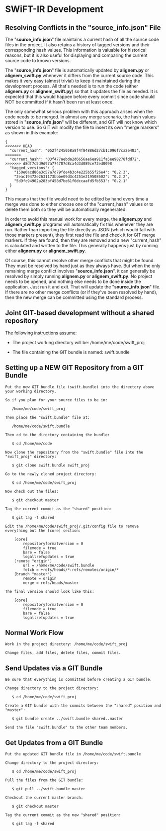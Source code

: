 # SWiFT-IR Development

## Resolving Conflicts in the "source_info.json" File

The "**source_info.json**" file maintains a current hash of all the source
code files in the project. It also retains a history of tagged versions
and their corresponding hash values. This information is valuable for
historical reasons, but it is also useful for displaying and comparing
the current source code to known versions.

The "**source_info.json**" file is automatically updated by **alignem.py** or
**alignem_swift.py** whenever it differs from the current source code. This
makes it very easy (almost trivial) to keep it maintained during the
development process. All that's needed is to run the code (either
**alignem.py** or **alignem_swift.py**) so that it updates the file as needed.
It is expected that this would happen before every commit since code
should NOT be committed if it hasn't been run at least once.

The only somewhat serious problem with this approach arises when the
code needs to be merged. In almost any merge scenario, the hash values
stored in "**source_info.json**" will be different, and GIT will not know
which version to use. So GIT will modify the file to insert its own
"merge markers" as shown in this example:

```
{
<<<<<<< HEAD
  "current_hash": "052f4245058a8f4f84886d27cb1c096f7ca2e483",
=======
  "current_hash": "03f477aebda2d6656ae6ea911fa5ee98278fdd72",
>>>>>>> d8df7c5d9d97a774787d8ca4d3d089ce73ed0098
  "tagged_versions": {
    "150e0acd86a3c57a7d79fde4b3c4e225b55f26e4": "0.2.3",
    "2eac19472e2631173bbbe09d3c4251e219508602": "0.2.2",
    "5d9fc94902a283bf458d7be61f6dccaafd5fb553": "0.2.1"
  }
}
```

This means that the file would need to be edited by hand every time a
merge was done to either choose one of the "current_hash" values or to
delete them both so they will be automatically regenerated.

In order to avoid this manual work for every merge, the **alignem.py** and
**alignem_swift.py** programs will automatically fix this whenever they are
run. Rather than importing the file directly as JSON (which would fail
with those markers present), they first read the file and check it for
GIT merge markers. If they are found, then they are removed and a new
"current_hash" is calculated and written to the file. This generally
happens just by running either **alignem.py** or **alignem_swift.py**.

Of course, this cannot resolve other merge conflicts that might be found.
They must be resolved by hand just as they always have. But when the only
remaining merge conflict involves "**source_info.json**", it can generally
be resolved by simply running **alignem.py** or **alignem_swift.py**. No project
needs to be opened, and nothing else needs to be done inside the application.
Just run it and exit. That will update the "**source_info.json**" file. If there
are no other merge conflicts (or if they've been resolved by hand), then the
new merge can be committed using the standard process.

## Joint GIT-based development without a shared repository

The following instructions assume:

 * The project working directory will be: /home/me/code/swift_proj

 * The file containing the GIT bundle is named: swift.bundle


## Setting up a NEW GIT Repository from a GIT Bundle
```
Put the new GIT bundle file (swift.bundle) into the directory above your working directory.

So if you plan for your source files to be in:

   /home/me/code/swift_proj

Then place the "swift.bundle" file at:

   /home/me/code/swift.bundle

Then cd to the directory containing the bundle:

   $ cd /home/me/code

Now clone the repository from the "swift.bundle" file into the "swift_proj" directory:

   $ git clone swift.bundle swift_proj

Go to the newly cloned project directory:

   $ cd /home/me/code/swift_proj

Now check out the files:

   $ git checkout master

Tag the current commit as the "shared" position:

   $ git tag -f shared

Edit the /home/me/code/swift_proj/.git/config file to remove everything but the [core] section:

    [core]
	    repositoryformatversion = 0
	    filemode = true
	    bare = false
	    logallrefupdates = true
    [remote "origin"]
	    url = /home/me/code/swift.bundle
	    fetch = +refs/heads/*:refs/remotes/origin/*
    [branch "master"]
	    remote = origin
	    merge = refs/heads/master

The final version should look like this:

    [core]
	    repositoryformatversion = 0
	    filemode = true
	    bare = false
	    logallrefupdates = true
```



## Normal Work Flow
```
Work in the project directory: /home/me/code/swift_proj

Change files, add files, delete files, commit files.
```



## Send Updates via a GIT Bundle
```
Be sure that everything is committed before creating a GIT bundle.

Change directory to the project directory:

   $ cd /home/me/code/swift_proj

Create a GIT bundle with the commits between the "shared" position and "master":

   $ git bundle create ../swift.bundle shared..master

Send the file "swift.bundle" to the other team members.
```



## Get Updates from a GIT Bundle
```
Put the updated GIT bundle file in /home/me/code/swift.bundle

Change directory to the project directory:

   $ cd /home/me/code/swift_proj

Pull the files from the GIT bundle:

   $ git pull ../swift.bundle master

Checkout the current master branch:

   $ git checkout master

Tag the current commit as the new "shared" position:

   $ git tag -f shared

```

